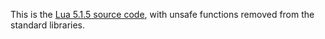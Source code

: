 This is the [Lua 5.1.5 source code](http://www.lua.org/download.html), with unsafe functions removed from the standard libraries.


